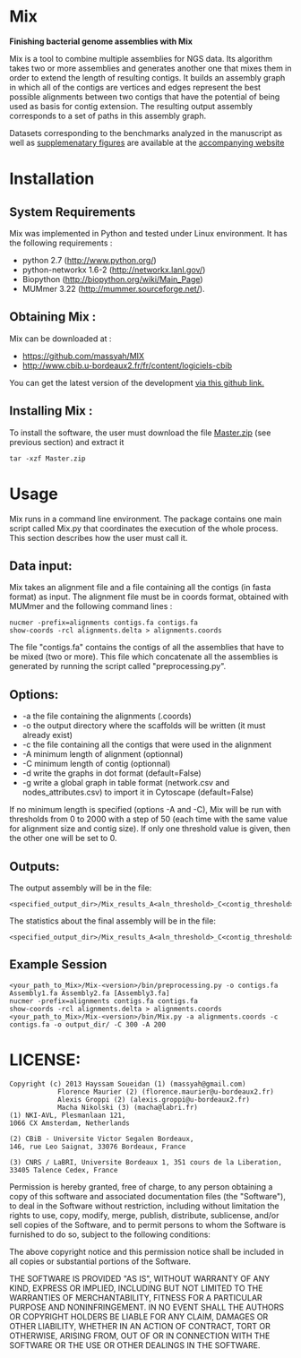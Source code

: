 Mix
===

**Finishing bacterial genome assemblies with Mix**



Mix is a tool to combine multiple assemblies for NGS data. Its algorithm takes two or more assemblies and generates another one that mixes them in order to extend the length of resulting contigs. 
It builds an assembly graph in which all of the contigs are vertices and edges represent the best possible alignments between two contigs that have the potential of being used as basis for contig extension.
The resulting output assembly corresponds to a set of paths in this assembly graph.

Datasets corresponding to the benchmarks analyzed in the manuscript as well as [supplemenatary figures](http://services.cbib.u-bordeaux2.fr/mix/RECOMBCG_supp_figures/) are available at the [accompanying website](http://services.cbib.u-bordeaux2.fr/mix/)


# Installation


## System Requirements
Mix was implemented in Python and tested under Linux environment. It has the following requirements :
* python 2.7 (http://www.python.org/)
* python-networkx 1.6-2 (http://networkx.lanl.gov/)
* Biopython (http://biopython.org/wiki/Main_Page)
* MUMmer 3.22 (http://mummer.sourceforge.net/).  
         
## Obtaining Mix :

Mix can be downloaded at :

* https://github.com/massyah/MIX
* http://www.cbib.u-bordeaux2.fr/fr/content/logiciels-cbib

You can get the latest version of the development [via this github link.](https://github.com/massyah/MIX/archive/master.zip)
	
## Installing Mix :
To install the software, the user must download the file [Master.zip](https://github.com/massyah/MIX/archive/master.zip) (see previous section) and extract it

    tar -xzf Master.zip

# Usage


Mix runs in a command line environment.
The package contains one main script called Mix.py that coordinates the execution of the whole process. 
This section describes how the user must call it.

## Data input:
Mix takes an alignment file and a file containing all the contigs (in fasta format) as input. 
The alignment file must be in coords format, obtained with MUMmer and the following command lines :

	nucmer -prefix=alignments contigs.fa contigs.fa
	show-coords -rcl alignments.delta > alignments.coords

The file "contigs.fa" contains the contigs of all the assemblies that have to be mixed (two or more).
This file which concatenate all the assemblies is generated by running the script called "preprocessing.py". 

## Options:
* -a	the file containing the alignments (.coords)
* -o	the output directory where the scaffolds will be written (it must already exist)
* -c	the file containing all the contigs that were used in the alignment
* -A	minimum length of alignment (optionnal)
* -C	minimum length of contig (optionnal)
* -d	write the graphs in dot format (default=False)
* -g	write a global graph in table format (network.csv and nodes_attributes.csv) to import it in Cytoscape (default=False)

If no minimum length is specified (options -A and -C), Mix will be run with thresholds from 0 to 2000 with a step of 50 (each time with the same value for alignment size and contig size). 
If only one threshold value is given, then the other one will be set to 0. 

## Outputs:
The output assembly will be in the file: 

    <specified_output_dir>/Mix_results_A<aln_threshold>_C<contig_threshold>/scaffolds.fa

The statistics about the final assembly will be in the file:

    <specified_output_dir>/Mix_results_A<aln_threshold>_C<contig_threshold>/stats_mix.txt

## Example Session

    <your_path_to_Mix>/Mix-<version>/bin/preprocessing.py -o contigs.fa Assembly1.fa Assembly2.fa [Assembly3.fa]
    nucmer -prefix=alignments contigs.fa contigs.fa
    show-coords -rcl alignments.delta > alignments.coords
    <your_path_to_Mix>/Mix-<version>/bin/Mix.py -a alignments.coords -c contigs.fa -o output_dir/ -C 300 -A 200 


# LICENSE: 

    Copyright (c) 2013 Hayssam Soueidan (1) (massyah@gmail.com) 
                Florence Maurier (2) (florence.maurier@u-bordeaux2.fr)
                Alexis Groppi (2) (alexis.groppi@u-bordeaux2.fr)
                Macha Nikolski (3) (macha@labri.fr)
    (1) NKI-AVL, Plesmanlaan 121,
    1066 CX Amsterdam, Netherlands
    
    (2) CBiB - Universite Victor Segalen Bordeaux,
    146, rue Leo Saignat, 33076 Bordeaux, France

    (3) CNRS / LaBRI, Universite Bordeaux 1, 351 cours de la Liberation,
    33405 Talence Cedex, France 

Permission is hereby granted, free of charge, to any person obtaining a copy of this software and associated documentation files (the "Software"), to deal in the Software without restriction, including without limitation the rights to use, copy, modify, merge, publish, distribute, sublicense, and/or sell copies of the Software, and to permit persons to whom the Software is furnished to do so, subject to the following conditions:

The above copyright notice and this permission notice shall be included in all copies or substantial portions of the Software.

THE SOFTWARE IS PROVIDED "AS IS", WITHOUT WARRANTY OF ANY KIND, EXPRESS OR IMPLIED, INCLUDING BUT NOT LIMITED TO THE WARRANTIES OF MERCHANTABILITY, FITNESS FOR A PARTICULAR PURPOSE AND NONINFRINGEMENT. IN NO EVENT SHALL THE AUTHORS OR COPYRIGHT HOLDERS BE LIABLE FOR ANY CLAIM, DAMAGES OR OTHER LIABILITY, WHETHER IN AN ACTION OF CONTRACT, TORT OR OTHERWISE, ARISING FROM, OUT OF OR IN CONNECTION WITH THE SOFTWARE OR THE USE OR OTHER DEALINGS IN THE SOFTWARE.

